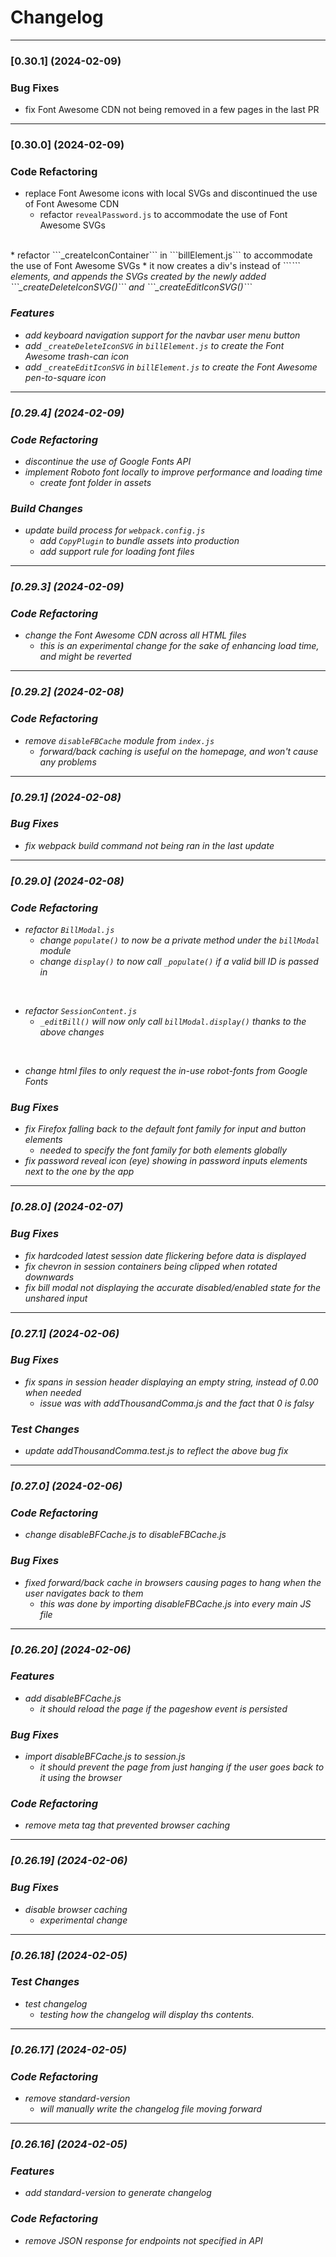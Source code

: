 # Changelog
---


### [0.30.1] (2024-02-09)


### Bug Fixes

* fix Font Awesome CDN not being removed in a few pages in the last PR


---
### [0.30.0] (2024-02-09)

### Code Refactoring

* replace Font Awesome icons with local SVGs and discontinued the use of Font Awesome CDN
  * refactor ```revealPassword.js``` to accommodate the use of Font Awesome SVGs
<br>
* refactor ```_createIconContainer``` in ```billElement.js``` to accommodate the use of Font Awesome SVGs
  * it now creates a div's instead of ```<i>``` elements, and appends the SVGs created by the newly added ```_createDeleteIconSVG()``` and ```_createEditIconSVG()```


### Features

* add keyboard navigation support for the navbar user menu button
* add ```_createDeleteIconSVG``` in ```billElement.js``` to create the Font Awesome trash-can icon
* add ```_createEditIconSVG``` in ```billElement.js``` to create the Font Awesome pen-to-square icon


---
### [0.29.4] (2024-02-09)


### Code Refactoring

* discontinue the use of Google Fonts API
* implement Roboto font locally to improve performance and loading time
  * create font folder in assets


### Build Changes

* update build process for ```webpack.config.js```
  * add ```CopyPlugin``` to bundle assets into production
  * add support rule for loading font files


---
### [0.29.3] (2024-02-09)


### Code Refactoring

* change the Font Awesome CDN across all HTML files
  * this is an experimental change for the sake of enhancing load time, and might be reverted


---
### [0.29.2] (2024-02-08)


### Code Refactoring

* remove ```disableFBCache``` module from ```index.js```
  * forward/back caching is useful on the homepage, and won't cause any problems


---
### [0.29.1] (2024-02-08)


### Bug Fixes

* fix webpack build command not being ran in the last update


---
### [0.29.0] (2024-02-08)


### Code Refactoring

* refactor ```BillModal.js```
  * change ```populate()``` to now be a private method under the ```billModal``` module
  * change ```display()``` to now call ```_populate()``` if a valid bill ID is passed in
<br>

* refactor ```SessionContent.js```
  * ```_editBill()``` will now only call ```billModal.display()``` thanks to the above changes
<br>

* change html files to only request the in-use robot-fonts from Google Fonts


### Bug Fixes

* fix Firefox falling back to the default font family for input and button elements
  *  needed to specify the font family for both elements globally
* fix password reveal icon (eye) showing in password inputs elements next to the one by the app

---
### [0.28.0] (2024-02-07)


### Bug Fixes

* fix hardcoded latest session date flickering before data is displayed
* fix chevron in session containers being clipped when rotated downwards
* fix bill modal not displaying the accurate disabled/enabled state for the unshared input


---
### [0.27.1] (2024-02-06)


### Bug Fixes

* fix spans in session header displaying an empty string, instead of 0.00 when needed
  * issue was with addThousandComma.js and the fact that 0 is falsy


### Test Changes

* update addThousandComma.test.js to reflect the above bug fix


---
### [0.27.0] (2024-02-06)


### Code Refactoring

* change disableBFCache.js to disableFBCache.js


### Bug Fixes

* fixed forward/back cache in browsers causing pages to hang when the user navigates back to them
  * this was done by importing disableFBCache.js into every main JS file



---
### [0.26.20] (2024-02-06)


### Features

* add disableBFCache.js
  * it should reload the page if the pageshow event is persisted


### Bug Fixes

* import disableBFCache.js to session.js
  * it should prevent the page from just hanging if the user goes back to it using the browser


### Code Refactoring

* remove meta tag that prevented browser caching


---
### [0.26.19] (2024-02-06)


### Bug Fixes

* disable browser caching
  * experimental change


---
### [0.26.18] (2024-02-05)


### Test Changes

* test changelog
  * testing how the changelog will display ths contents.


---
### [0.26.17] (2024-02-05)


### Code Refactoring

* remove standard-version
  * will manually write the changelog file moving forward


---
### [0.26.16] (2024-02-05)


### Features

* add standard-version to generate changelog


### Code Refactoring

* remove JSON response for endpoints not specified in API
